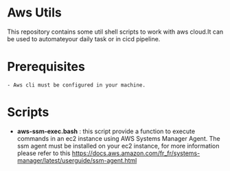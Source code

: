 # Aws Utils

This repository contains some util shell scripts to work with aws cloud.It can be used to automateyour daily task or in cicd pipeline.

# Prerequisites
    - Aws cli must be configured in your machine.

# Scripts

- **aws-ssm-exec.bash** : this script provide a function to execute commands in an ec2 instance using AWS Systems Manager Agent.
    The ssm agent must be installed on your ec2 instance, for more information please refer to this https://docs.aws.amazon.com/fr_fr/systems-manager/latest/userguide/ssm-agent.html
